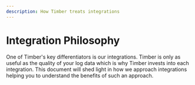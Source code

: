 ```yaml
---
description: How Timber treats integrations
---
```


# Integration Philosophy

One of Timber's key differentiators is our integrations. Timber is only as useful as the quality of your log data which is why Timber invests into each integration. This document will shed light in how we approach integrations helping you to understand the benefits of such an approach.





